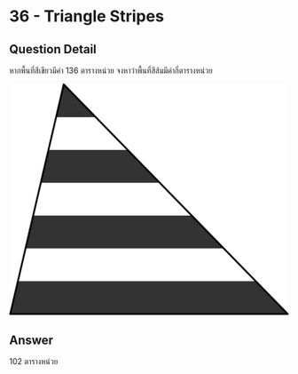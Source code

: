 # 36 - Triangle Stripes
## Question Detail
หากพื้นที่สีเขียวมีค่า 136 ตารางหน่วย
จงหาว่าพื้นที่สีส้มมีค่ากี่ตารางหน่วย

![](assets/triangle_stripes.png)

## Answer
102 ตารางหน่วย
